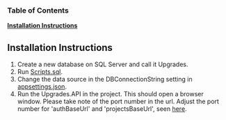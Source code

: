 ### Table of Contents
**[Installation Instructions](#installation-instructions)**<br>


## Installation Instructions


1. Create a new database on SQL Server and call it Upgrades.
2.  Run [Scripts.sql](https://github.com/Justbeingjustin/auto-upgrade/blob/10daaf0afe6e4cde095eda19edc0a42aeb9ab7ae/Upgrades.API/Scripts/DbScript.sql).
3. Change the data source in the DBConnectionString setting in [appsettings.json](https://github.com/Justbeingjustin/auto-upgrade/blob/af4483bcb3ff72b599a86a73ec34fd8fb2253df1/Upgrades.API/appsettings.json#L3).
4. Run the Upgrades.API in the project. This should open a browser window. Please take note of the port number in the url.
Adjust the port number for 'authBaseUrl' and 'projectsBaseUrl', seen [here](https://github.com/Justbeingjustin/auto-upgrade/blob/ea14d49db12567edfca236cd470aaf6017bed0c1/WPFSampleApp/App.config#L12-L13).

